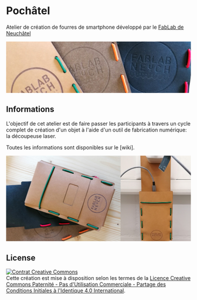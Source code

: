 # Pochâtel
Atelier de création de fourres de smartphone développé par le <a href="https://www.fablab-neuch.ch">FabLab de Neuchâtel</a>

![illustration](/images/pochatel-1.jpg)

## Informations
L'objectif de cet atelier est de faire passer les participants à travers un cycle complet de création d'un objet à l'aide d'un outil de fabrication numérique: la découpeuse laser.

Toutes les informations sont disponibles sur le [wiki].

![illustration](/images/pochatel-2.jpg)

## License
<a rel="license" href="http://creativecommons.org/licenses/by-nc-sa/4.0/"><img alt="Contrat Creative Commons" style="border-width:0" src="https://i.creativecommons.org/l/by-nc-sa/4.0/88x31.png" /></a><br />Cette création est mise à disposition selon les termes de la <a rel="license" href="http://creativecommons.org/licenses/by-nc-sa/4.0/">Licence Creative Commons Paternité - Pas d&#39;Utilisation Commerciale - Partage des Conditions Initiales à l&#39;Identique 4.0 International</a>.
